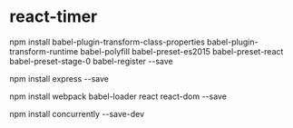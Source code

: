 # react-timer

npm install babel-plugin-transform-class-properties babel-plugin-transform-runtime
            babel-polyfill babel-preset-es2015 babel-preset-react babel-preset-stage-0
            babel-register --save
            
npm install express --save

npm install webpack babel-loader react react-dom --save

npm install concurrently --save-dev
